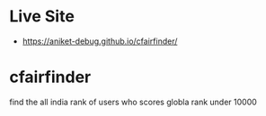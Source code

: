 # Live Site
- https://aniket-debug.github.io/cfairfinder/

# cfairfinder
find the all india rank of users who scores globla rank under 10000

